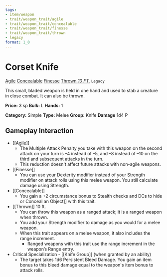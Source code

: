 ```yaml
---
tags:
- item/weapon
- trait/weapon_trait/agile
- trait/weapon_trait/concealable
- trait/weapon_trait/finesse
- trait/weapon_trait/thrown
- legacy
format: 1_0
---
```

#  Corset Knife

[Agile](Agile.md "Weapon Trait") [Concealable](Concealable.md "Weapon Trait") [Finesse](Finesse.md "Weapon Trait") [Thrown _10 FT._](Thrown.md "Weapon Trait") `Legacy`

This small, bladed weapon is held in one hand and used to stab a creature in close combat. It can also be thrown.

**Price:** 3 sp
**Bulk:** L
**Hands:** 1

**Category:** Simple
**Type:** Melee
**Group:** Knife
**Damage** 1d4 P

## Gameplay Interaction

- [[Agile]]
	- The Multiple Attack Penalty you take with this weapon on the second attack on your turn is –4 instead of –5, and –8 instead of –10 on the third and subsequent attacks in the turn.
	- This reduction doesn't affect future attacks with non-agile weapons.
- [[Finesse]]
	- You can use your Dexterity modifier instead of your Strength modifier on attack rolls using this melee weapon. You still calculate damage using Strength.
- [[Concealable]]
	- You gain a +2 circumstance bonus to Stealth checks and DCs to hide or Conceal an Object]] with this trait.
- [[Thrown]] 10 ft.
	- You can throw this weapon as a ranged attack; it is a ranged weapon when thrown.
	- You add your Strength modifier to damage as you would for a melee weapon.
	- When this trait appears on a melee weapon, it also includes the range increment.
		- Ranged weapons with this trait use the range increment in the weapon’s Range entry.
- Critical Specialization - [[Knife Group]] (when granted by an ability)
	- The target takes 1d6 Persistent Bleed Damage. You gain an item bonus to this bleed damage equal to the weapon's item bonus to attack rolls.